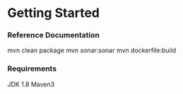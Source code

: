# Getting Started

### Reference Documentation
mvn clean package
mvn sonar:sonar
mvn dockerfile:build

### Requirements
JDK 1.8
Maven3
